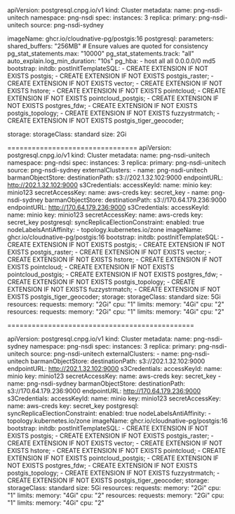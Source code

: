 apiVersion: postgresql.cnpg.io/v1
kind: Cluster
metadata:
  name: png-nsdi-unitech
  namespace: png-nsdi
spec:
  instances: 3
  replica:
    primary: png-nsdi-unitech
    source: png-nsdi-sydney

  imageName: ghcr.io/cloudnative-pg/postgis:16
  postgresql:
    parameters:
      shared_buffers: "256MB"  # Ensure values are quoted for consistency
      pg_stat_statements.max: "10000"
      pg_stat_statements.track: "all"
      auto_explain.log_min_duration: "10s"
    pg_hba:
      - host all all 0.0.0.0/0 md5
  bootstrap:
    initdb:
      postInitTemplateSQL:
          - CREATE EXTENSION IF NOT EXISTS postgis;
          - CREATE EXTENSION IF NOT EXISTS postgis_raster;
          - CREATE EXTENSION IF NOT EXISTS vector;
          - CREATE EXTENSION IF NOT EXISTS hstore;
          - CREATE EXTENSION IF NOT EXISTS pointcloud;
          - CREATE EXTENSION IF NOT EXISTS pointcloud_postgis;
          - CREATE EXTENSION IF NOT EXISTS postgres_fdw;
          - CREATE EXTENSION IF NOT EXISTS postgis_topology;
          - CREATE EXTENSION IF NOT EXISTS fuzzystrmatch;
          - CREATE EXTENSION IF NOT EXISTS postgis_tiger_geocoder;

  storage:
    storageClass: standard
    size: 2Gi

                                                                                 
================================
apiVersion: postgresql.cnpg.io/v1
kind: Cluster
metadata:
  name: png-nsdi-unitech
  namespace: png-ndsi
spec:
  instances: 3
  replica:
    primary: png-nsdi-unitech
    source: png-nsdi-sydney
  externalClusters:
    - name: png-nsdi-unitech
      barmanObjectStore:
        destinationPath: s3://202.1.32.102:9000
        endpointURL: http://202.1.32.102:9000
        s3Credentials:
          accessKeyId:
            name: minio
            key: minio123
          secretAccessKey:
            name: aws-creds
            key: secret_key
    - name: png-nsdi-sydney
      barmanObjectStore:
        destinationPath: s3://170.64.179.236:9000
        endpointURL: http://170.64.179.236:9000
        s3Credentials:
          accessKeyId:
            name: minio
            key: minio123
          secretAccessKey:
            name: aws-creds
            key: secret_key
  postgresql:
    syncReplicaElectionConstraint:
      enabled: true
      nodeLabelsAntiAffinity:
        - topology.kubernetes.io/zone
    imageName: ghcr.io/cloudnative-pg/postgis:16
    bootstrap:
      initdb:
        postInitTemplateSQL:
          - CREATE EXTENSION IF NOT EXISTS postgis;
          - CREATE EXTENSION IF NOT EXISTS postgis_raster;
          - CREATE EXTENSION IF NOT EXISTS vector;
          - CREATE EXTENSION IF NOT EXISTS hstore;
          - CREATE EXTENSION IF NOT EXISTS pointcloud;
          - CREATE EXTENSION IF NOT EXISTS pointcloud_postgis;
          - CREATE EXTENSION IF NOT EXISTS postgres_fdw;
          - CREATE EXTENSION IF NOT EXISTS postgis_topology;
          - CREATE EXTENSION IF NOT EXISTS fuzzystrmatch;
          - CREATE EXTENSION IF NOT EXISTS postgis_tiger_geocoder;
    storage:
      storageClass: standard
      size: 5Gi
      resources:
        requests:
          memory: "2Gi"
          cpu: "1"
        limits:
          memory: "4Gi"
          cpu: "2"
    resources:
      requests:
        memory: "2Gi"
        cpu: "1"
      limits:
        memory: "4Gi"
        cpu: "2"

==============================================

apiVersion: postgresql.cnpg.io/v1
kind: Cluster
metadata:
  name: png-nsdi-sydney
  namespace: png-nsdi
spec:
  instances: 3
  replica:
    primary: png-nsdi-unitech
    source: png-nsdi-unitech
  externalClusters:
    - name: png-nsdi-unitech
      barmanObjectStore:
        destinationPath: s3://202.1.32.102:9000
        endpointURL: http://202.1.32.102:9000
        s3Credentials:
          accessKeyId:
            name: minio
            key: minio123
          secretAccessKey:
            name: aws-creds
            key: secret_key
    - name: png-nsdi-sydney
      barmanObjectStore:
        destinationPath: s3://170.64.179.236:9000
        endpointURL: http://170.64.179.236:9000
        s3Credentials:
          accessKeyId:
            name: minio
            key: minio123
          secretAccessKey:
            name: aws-creds
            key: secret_key
  postgresql:
    syncReplicaElectionConstraint:
      enabled: true
      nodeLabelsAntiAffinity:
        - topology.kubernetes.io/zone
    imageName: ghcr.io/cloudnative-pg/postgis:16
    bootstrap:
      initdb:
        postInitTemplateSQL:
          - CREATE EXTENSION IF NOT EXISTS postgis;
          - CREATE EXTENSION IF NOT EXISTS postgis_raster;
          - CREATE EXTENSION IF NOT EXISTS vector;
          - CREATE EXTENSION IF NOT EXISTS hstore;
          - CREATE EXTENSION IF NOT EXISTS pointcloud;
          - CREATE EXTENSION IF NOT EXISTS pointcloud_postgis;
          - CREATE EXTENSION IF NOT EXISTS postgres_fdw;
          - CREATE EXTENSION IF NOT EXISTS postgis_topology;
          - CREATE EXTENSION IF NOT EXISTS fuzzystrmatch;
          - CREATE EXTENSION IF NOT EXISTS postgis_tiger_geocoder;
    storage:
      storageClass: standard
      size: 5Gi
      resources:
        requests:
          memory: "2Gi"
          cpu: "1"
        limits:
          memory: "4Gi"
          cpu: "2"
    resources:
      requests:
        memory: "2Gi"
        cpu: "1"
      limits:
        memory: "4Gi"
        cpu: "2"

